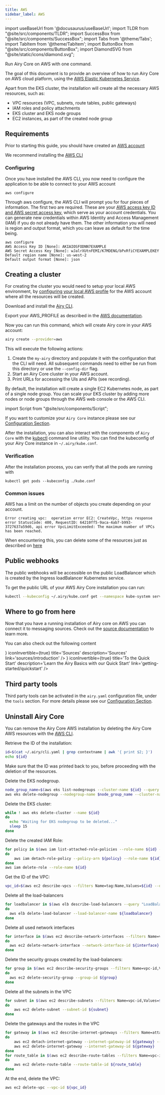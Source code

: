 ```yaml
---
title: AWS
sidebar_label: AWS
---
```


import useBaseUrl from '@docusaurus/useBaseUrl';
import TLDR from "@site/src/components/TLDR";
import SuccessBox from "@site/src/components/SuccessBox";
import Tabs from '@theme/Tabs';
import TabItem from '@theme/TabItem';
import ButtonBox from "@site/src/components/ButtonBox";
import DiamondSVG from "@site/static/icons/diamond.svg";

<TLDR>

Run Airy Core on AWS with one command.

</TLDR>

The goal of this document is to provide an overview of how to run Airy Core on
AWS cloud platform, using the [AWS Elastic Kubernetes Service](https://aws.amazon.com/eks/).

Apart from the EKS cluster, the installation will create all the necessary AWS resources, such as:

- VPC resources (VPC, subnets, route tables, public gateways)
- IAM roles and policy attachments
- EKS cluster and EKS node groups
- EC2 instances, as part of the created node group

## Requirements

Prior to starting this guide, you should have created an [AWS account](https://aws.amazon.com/free)

We recommend installing the [AWS CLI](https://docs.aws.amazon.com/cli/latest/userguide/install-cliv2.html)

### Configuring

Once you have installed the AWS CLI, you now need to configure the application to be able to connect to your AWS account

```
aws configure
```

Through aws configure, the AWS CLI will prompt you for four pieces of information. The first two are required. These are your [AWS access key ID and AWS secret access key](https://docs.aws.amazon.com/powershell/latest/userguide/pstools-appendix-sign-up.html), which serve as your account credentials. You can generate new credentials within AWS Identity and Access Management (IAM) if you do not already have them. The other information you will need is region and output format, which you can leave as default for the time being.

```
aws configure
AWS Access Key ID [None]: AKIAIOSFODNN7EXAMPLE
AWS Secret Access Key [None]: wJalrXUtnFEMI/K7MDENG/bPxRfiCYEXAMPLEKEY
Default region name [None]: us-west-2
Default output format [None]: json
```

## Creating a cluster

For creating the cluster you would need to setup your local AWS environment, by [configuring your local AWS profile](https://docs.aws.amazon.com/cli/latest/userguide/cli-configure-quickstart.html) for the AWS account where all the resources will be created.

Download and install the [Airy CLI](cli/introduction.md).

Export your AWS_PROFILE as described in the [AWS documentation](https://docs.aws.amazon.com/cli/latest/userguide/cli-configure-profiles.html).

Now you can run this command, which will create Airy core in your AWS account:

```bash
airy create --provider=aws
```

This will execute the following actions:

1. Create the `my-airy` directory and populate it with the configuration that the CLI will need. All subsequent commands need to either be run from this directory or use the `--config-dir` flag.
2. Start an Airy Core cluster in your AWS account.
3. Print URLs for accessing the UIs and APIs (see recording).

By default, the installation will create a single EC2 Kubernetes node, as part of a single node group. You can scale your EKS cluster by adding more nodes or node groups through the AWS web console or the AWS CLI.

import Script from "@site/src/components/Script";

<Script data-cols="120" data-rows="32" id="asciicast-PR1ZSQICDMm9JhtzJIVdg9HQX" src="https://asciinema.org/a/PR1ZSQICDMm9JhtzJIVdg9HQX.js"></Script>

If you want to customize your `Airy Core` instance please see our [Configuration Section](configuration.md).

After the installation, you can also interact with the components of `Airy Core` with the [kubectl](https://kubernetes.io/docs/tasks/tools/) command line utility. You can find the kubeconfig of your Airy Core instance in `~/.airy/kube.conf`.

### Verification

After the installation process, you can verify that all the pods are running with

```
kubectl get pods --kubeconfig ./kube.conf
```

### Common issues

AWS has a limit on the number of objects you create depending on your account.

```
Error creating vpc:  operation error EC2: CreateVpc, https response error StatusCode: 400, RequestID: 64210ff5-9aca-4ab7-b993-3727637a59d6, api error VpcLimitExceeded: The maximum number of VPCs has been reached.
```

When encountering this, you can delete some of the resources just as described on [here](/getting-started/installation/aws#uninstall-airy-core)

## Public webhooks

The public webhooks will be accessible on the public LoadBalancer which is
created by the Ingress loadBalancer Kubernetes service.

To get the public URL of your AWS Airy Core installation you can run:

```sh
kubectl --kubeconfig ~/.airy/kube.conf get --namespace kube-system service traefik --output jsonpath='{.status.loadBalancer.ingress[0].hostname}'
```

## Where to go from here

Now that you have a running installation of Airy core on AWS you can connect it to messaging sources. Check out the
[source documentation](/sources/introduction.md) to learn more.

You can also check out the following content

<ButtonBoxList>
<ButtonBox
    icon={<DiamondSVG />}
    iconInvertible={true}
    title='Sources'
    description='Sources'
    link='sources/introduction'
/>
<ButtonBox
    icon={<DiamondSVG />}
    iconInvertible={true}
    title='To the Quick Start'
    description='Learn the Airy Basics with our Quick Start'
    link='getting-started/quickstart'
/>
</ButtonBoxList>

## Third party tools

Third party tools can be activated in the `airy.yaml` configuration file, under the `tools` section.
For more details please see our [Configuration Section](configuration.md).

## Uninstall Airy Core

You can remove the Airy Core AWS installation by deleting the Airy Core AWS resources with the [AWS CLI](https://docs.aws.amazon.com/cli/latest/userguide/install-cliv2.html).

Retrieve the ID of the installation:

```sh
id=$(cat ~/.airy/cli.yaml | grep contextname | awk '{ print $2; }')
echo ${id}
```

Make sure that the ID was printed back to you, before proceeding with the deletion of the resources.

Delete the EKS nodegroup.

```sh
node_group_name=$(aws eks list-nodegroups --cluster-name ${id} --query 'nodegroups[0]' --output text)
aws eks delete-nodegroup --nodegroup-name $node_group_name --cluster-name ${id}
```

Delete the EKS cluster:

```sh
while ! aws eks delete-cluster --name ${id}
do
  echo "Waiting for EKS nodegroup to be deleted..."
  sleep 15
done
```

Delete the created IAM Role:

```sh
for policy in $(aws iam list-attached-role-policies --role-name ${id} --query 'AttachedPolicies[].PolicyArn' --output text)
do
    aws iam detach-role-policy --policy-arn ${policy} --role-name ${id}
done
aws iam delete-role --role-name ${id}
```

Get the ID of the VPC:

```sh
vpc_id=$(aws ec2 describe-vpcs --filters Name=tag:Name,Values=${id} --query 'Vpcs[0].VpcId' --output text)
```

Delete all the load-balancers

```sh
for loadbalancer in $(aws elb describe-load-balancers --query "LoadBalancerDescriptions[?VPCId=='${vpc_id}'].LoadBalancerName" --output text)
do
  aws elb delete-load-balancer --load-balancer-name ${loadbalancer}
done
```

Delete all used network interfaces

```sh
for interface in $(aws ec2 describe-network-interfaces --filters Name=vpc-id,Values=${vpc_id} --query 'NetworkInterfaces[].NetworkInterfaceId' --output text)
do
  aws ec2 delete-network-interface --network-interface-id ${interface}
done
```

Delete the security groups created by the load-balancers:

```sh
for group in $(aws ec2 describe-security-groups --filters Name=vpc-id,Values=${vpc_id} --filters Name=tag-key,Values=kubernetes.io/cluster/${id} --query 'SecurityGroups[].GroupId' --output text)
do
  aws ec2 delete-security-group --group-id ${group}
done
```

Delete all the subnets in the VPC

```sh
for subnet in $(aws ec2 describe-subnets --filters Name=vpc-id,Values=${vpc_id} --query 'Subnets[].SubnetId' --output text)
do
    aws ec2 delete-subnet --subnet-id ${subnet}
done
```

Delete the gateways and the routes in the VPC

```sh
for gateway in $(aws ec2 describe-internet-gateways --filters Name=attachment.vpc-id,Values=${vpc_id} --query 'InternetGateways[].InternetGatewayId' --output text)
do
    aws ec2 detach-internet-gateway --internet-gateway-id ${gateway} --vpc-id ${vpc_id}
    aws ec2 delete-internet-gateway --internet-gateway-id ${gateway}
done
for route_table in $(aws ec2 describe-route-tables --filters Name=vpc-id,Values=${vpc_id} --query 'RouteTables[].RouteTableId' --output text)
do
    aws ec2 delete-route-table --route-table-id ${route_table}
done
```

At the end, delete the VPC:

```sh
aws ec2 delete-vpc --vpc-id ${vpc_id}
```
